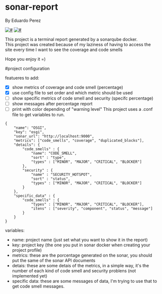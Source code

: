 # sonar-report
By Eduardo Perez

[![#](https://img.shields.io/badge/python-3.x-yellow.svg)](#)
[![#](https://img.shields.io/badge/docker-2.3.x-099cec.svg)](#)

This project is a terminal report generated by a sonarqube docker. <br>
This project was created because of my laziness of having to access the site every time I want to see the coverage and code smells

Hope you enjoy it =)

#project configuration

featueres to add:
- [X] show metrics of coverage and code smell (percentage)
- [x] use config file to set order and which metric should be used
- [ ] show specific metrics of code smell and security (specifc percentage)
- [ ] show messages after percentage report
- [ ] print with color depending of "warning level"
This project uses a .conf file to get variables to run.

````
{
    "name": "OSGI",
    "key": "osgi",
    "sonar_url": "http://localhost:9000",
    "metrics": ["code_smells", "coverage", "duplicated_blocks"], 
    "details": {
        "code_smells" : {
            "name": "CODE_SMELL",
            "sort" : "type",
            "types" : ["MINOR", "MAJOR", "CRITICAL", "BLOCKER"]
        },
        "security" : {
            "name" : "SECURITY_HOTSPOT",
            "sort" : "status",
            "types" : ["MINOR", "MAJOR", "CRITICAL", "BLOCKER"]
        }
    },
    "specific_data" : {
        "code_smells" : {
            "types" : ["MINOR", "MAJOR", "CRITICAL", "BLOCKER"],
            "itens" : ["severity", "component", "status", "message"]
        }
    }
}
````

variables:<br>
* name: project name (just set what you want to show it in the report)
* key: project key (the one you put in sonar docker when creating your project profile)
* metrics: these are the porcentage generated on the sonar, you should put the same of the sonar API documents
* detais: these are some detais of the metrics, in a simple way, it's the number of each kind of code smell and security problens (not implemented yet)
* specific data: these are some messages of  data, I'm trying to use that to get code smell messages.
